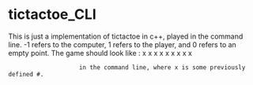# tictactoe_CLI
This is just a implementation of tictactoe in c++, played in the command line. -1 refers to the computer, 1 refers to the player, and 0 refers to an empty point. The game should look like : x x x
                        x x x
                        x x x
                        
                        in the command line, where x is some previously defined #.
